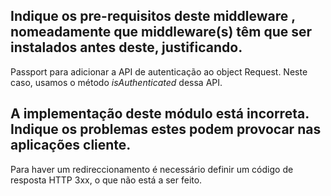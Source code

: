 ## Indique os pre-requisitos deste middleware , nomeadamente que middleware(s) têm que ser instalados antes deste, justificando.

Passport para adicionar a API de autenticação ao object Request. Neste caso, usamos o método *isAuthenticated* dessa API.

## A implementação deste módulo está incorreta. Indique os problemas estes podem provocar nas aplicações cliente.

Para haver um redireccionamento é necessário definir um código de resposta HTTP 3xx, o que não está a ser feito.